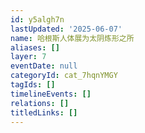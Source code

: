 ```yaml
---
id: y5algh7n
lastUpdated: '2025-06-07'
name: 哈根斯人体展为太阴炼形之所
aliases: []
layer: 7
eventDate: null
categoryId: cat_7hqnYMGY
tagIds: []
timelineEvents: []
relations: []
titledLinks: []
---
```



